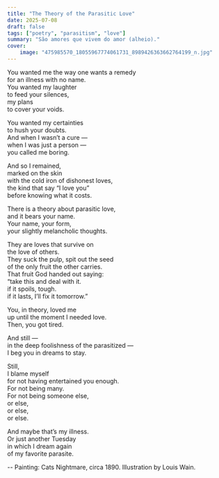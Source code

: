 ```yaml
---
title: "The Theory of the Parasitic Love"
date: 2025-07-08
draft: false
tags: ["poetry", "parasitism", "love"]
summary: "São amores que vivem do amor (alheio)."
cover:
    image: "475985570_18055967774061731_8989426363662764199_n.jpg"
---
```


You wanted me the way one wants a remedy<br>
for an illness with no name.<br>
You wanted my laughter<br>
to feed your silences,<br>
my plans<br>
to cover your voids.<br>

You wanted my certainties<br>
to hush your doubts.<br>
And when I wasn’t a cure —<br>
when I was just a person —<br>
you called me boring.<br>

And so I remained,<br>
marked on the skin<br>
with the cold iron of dishonest loves,<br>
the kind that say “I love you”<br>
before knowing what it costs.<br>

There is a theory about parasitic love,<br>
and it bears your name.<br>
Your name, your form,<br>
your slightly melancholic thoughts.<br>

They are loves that survive on<br>
the love of others.<br>
They suck the pulp, spit out the seed<br>
of the only fruit the other carries.<br>
That fruit God handed out saying:<br>
“take this and deal with it.<br>
if it spoils, tough.<br>
if it lasts, I’ll fix it tomorrow.”<br>

You, in theory, loved me<br>
up until the moment I needed love.<br>
Then, you got tired.<br>

And still —<br>
in the deep foolishness of the parasitized —<br>
I beg you in dreams to stay.<br>

Still,<br>
I blame myself<br>
for not having entertained you enough.<br>
For not being many.<br>
For not being someone else,<br>
or else,<br>
or else,<br>
or else.<br>

And maybe that’s my illness.<br>
Or just another Tuesday<br>
in which I dream again<br>
of my favorite parasite.

--
Painting: Cats Nightmare, circa 1890. Illustration by Louis Wain.